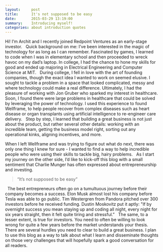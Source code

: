 ```yaml
---
layout:     post
title:      It's not supposed to be easy
date:       2015-03-29 13:19:00
summary:    Introducing myself!
categories: about introduction quotes
---
```


Hi! I’m Archit and I recently joined Redpoint Ventures as an early-stage investor.
 
Quick background on me:
I’ve been interested in the magic of technology for as long as I can remember. Fascinated by games, I learned to code when I was in elementary school and then proceeded to wreck havoc on my dad’s laptop. In college, I had the chance to hone my skills for good and ended up majoring in Electrical Engineering and Computer Science at MIT.
 
During college, I fell in love with the art of founding companies, though the exact idea I wanted to work on seemed elusive. I sought to tackle a problem in a space that looked complicated, messy and where technology could make a real difference. Ultimately, I had the pleasure of working with Jon Gruber who sparked my interest in healthcare. Soon, I found there were large problems in healthcare that could be solved by leveraging the power of technology. I used this experience to found Wellframe, to help people recover from complex diseases such as heart disease or organ transplants using artificial intelligence to re-engineer care delivery.
 
Step by step, I learned that building a great business is not just about the product, but rather several other details: working with an incredible team, getting the business model right, sorting out any operational kinks, aligning incentives, and more.

When I left Wellframe and was trying to figure out what do next, there was only one thing I knew for sure - I wanted to find a way to help incredible people who were using their skills to tackle big, hairy problems.
 
As I start my journey on the other side, I’d like to kick-off this blog with a small sentiment that Charlie Munger has often expressed about entrepreneurship and investing.

<blockquote>“It’s not supposed to be easy”</blockquote>
 
The best entrepreneurs often go on a tumultuous journey before their company becomes a success. Elon Musk almost lost his company before Tesla was able to go public. Tim Westergren from Pandora pitched over 300 investors before he received funding. Dustin Moskovitz put it aptly: "If by overnight success you mean staying up and coding all night, every night for six years straight, then it felt quite tiring and stressful.”
 
The same, to a lesser extent, is true for investors. You need to often be willing to look wrong for quite a few years before the market understands your thesis.
 
There are several hurdles you need to clear to build a great business. I plan to use this blog as a way to talk about what I learn and disseminate thoughts on those very challenges that will hopefully spark a good conversation for all readers. 
